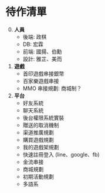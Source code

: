 待作清單
=========================
0. **人員**
	- 後端: 政棋
	- DB: 宏霖
	- 前端: 國揚、伯勳
	- 設計: 雅芷、美而
0. **遊戲**
	- 首印遊戲串接銀幣
	- 百家樂遊戲串接
	- MMO 串接規劃: 商城制？
0. **平台**
	- 好友系統
	- 聊天系統
	- 後台權限系統實裝
	- 贈送的取消機制
	- 渠道推廣規劃
	- 購買遊戲規劃
	- 我的遊戲架規劃
	- 快速註冊登入 (line、google、fb)
	- 金流串接
	- 商城規劃
	- 初期活動規劃
	- 多語系